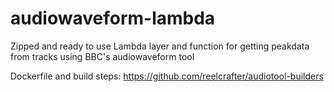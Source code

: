 # audiowaveform-lambda

Zipped and ready to use Lambda layer and function for getting peakdata from tracks using BBC's audiowaveform tool

Dockerfile and build steps:
https://github.com/reelcrafter/audiotool-builders
